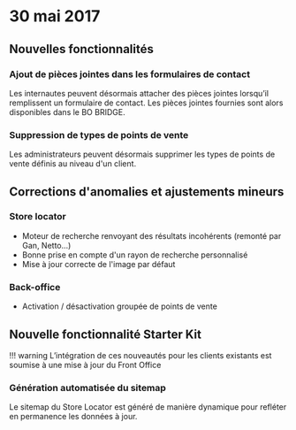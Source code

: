 # 30 mai 2017


## Nouvelles fonctionnalités

### Ajout de pièces jointes dans les formulaires de contact
Les internautes peuvent désormais attacher des pièces jointes lorsqu’il remplissent un formulaire de contact.
Les pièces jointes fournies sont alors disponibles dans le BO BRIDGE.

### Suppression de types de points de vente
Les administrateurs peuvent désormais supprimer les types de points de vente définis au niveau d'un client.

## Corrections d'anomalies et ajustements mineurs

### Store locator

* Moteur de recherche renvoyant des résultats incohérents (remonté par Gan, Netto...)
* Bonne prise en compte d'un rayon de recherche personnalisé
* Mise à jour correcte de l'image par défaut

### Back-office

* Activation / désactivation groupée de points de vente

## Nouvelle fonctionnalité Starter Kit

!!! warning
    L’intégration de ces nouveautés pour les clients existants est soumise à une mise à jour du Front Office
    
### Génération automatisée du sitemap
Le sitemap du Store Locator est généré de manière dynamique pour refléter en permanence les données à jour.
